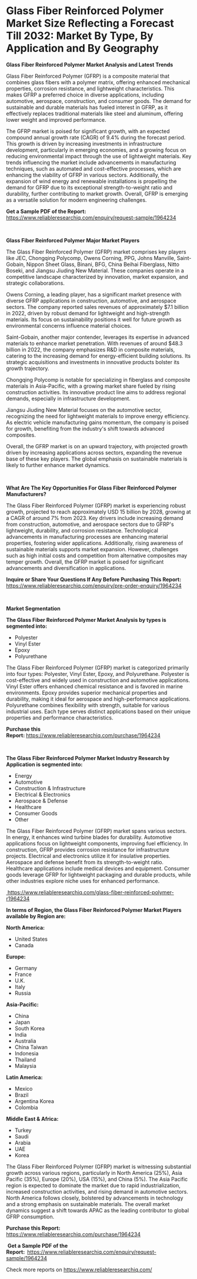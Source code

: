 <p><h1>Glass Fiber Reinforced Polymer Market Size Reflecting a Forecast Till 2032: Market By Type, By Application and By Geography</h1></p><p><strong>Glass Fiber Reinforced Polymer Market Analysis and Latest Trends</strong></p>
<p><p>Glass Fiber Reinforced Polymer (GFRP) is a composite material that combines glass fibers with a polymer matrix, offering enhanced mechanical properties, corrosion resistance, and lightweight characteristics. This makes GFRP a preferred choice in diverse applications, including automotive, aerospace, construction, and consumer goods. The demand for sustainable and durable materials has fueled interest in GFRP, as it effectively replaces traditional materials like steel and aluminum, offering lower weight and improved performance.</p><p>The GFRP market is poised for significant growth, with an expected compound annual growth rate (CAGR) of 9.4% during the forecast period. This growth is driven by increasing investments in infrastructure development, particularly in emerging economies, and a growing focus on reducing environmental impact through the use of lightweight materials. Key trends influencing the market include advancements in manufacturing techniques, such as automated and cost-effective processes, which are enhancing the viability of GFRP in various sectors. Additionally, the expansion of wind energy and renewable installations is propelling the demand for GFRP due to its exceptional strength-to-weight ratio and durability, further contributing to market growth. Overall, GFRP is emerging as a versatile solution for modern engineering challenges.</p></p>
<p><strong>Get a Sample PDF of the Report:&nbsp;</strong> <a href="https://www.reliableresearchiq.com/enquiry/request-sample/1964234?utm_campaign=2821&utm_medium=2&utm_source=Github&utm_content=ia&utm_term=31032025&utm_id=glass-fiber-reinforced-polymer">https://www.reliableresearchiq.com/enquiry/request-sample/1964234</a></p>
<p>&nbsp;</p>
<p><strong>Glass Fiber Reinforced Polymer Major Market Players</strong></p>
<p><p>The Glass Fiber Reinforced Polymer (GFRP) market comprises key players like JEC, Chongqing Polycomp, Owens Corning, PPG, Johns Manville, Saint-Gobain, Nippon Sheet Glass, Binani, BFG, China Beihai Fiberglass, Nitto Boseki, and Jiangsu Jiuding New Material. These companies operate in a competitive landscape characterized by innovation, market expansion, and strategic collaborations.</p><p>Owens Corning, a leading player, has a significant market presence with diverse GFRP applications in construction, automotive, and aerospace sectors. The company reported sales revenues of approximately $7.1 billion in 2022, driven by robust demand for lightweight and high-strength materials. Its focus on sustainability positions it well for future growth as environmental concerns influence material choices.</p><p>Saint-Gobain, another major contender, leverages its expertise in advanced materials to enhance market penetration. With revenues of around $48.3 billion in 2022, the company emphasizes R&D in composite materials, catering to the increasing demand for energy-efficient building solutions. Its strategic acquisitions and investments in innovative products bolster its growth trajectory.</p><p>Chongqing Polycomp is notable for specializing in fiberglass and composite materials in Asia-Pacific, with a growing market share fueled by rising construction activities. Its innovative product line aims to address regional demands, especially in infrastructure development.</p><p>Jiangsu Jiuding New Material focuses on the automotive sector, recognizing the need for lightweight materials to improve energy efficiency. As electric vehicle manufacturing gains momentum, the company is poised for growth, benefiting from the industry's shift towards advanced composites.</p><p>Overall, the GFRP market is on an upward trajectory, with projected growth driven by increasing applications across sectors, expanding the revenue base of these key players. The global emphasis on sustainable materials is likely to further enhance market dynamics.</p></p>
<p>&nbsp;</p>
<p><strong>What Are The Key Opportunities For Glass Fiber Reinforced Polymer Manufacturers?</strong></p>
<p><p>The Glass Fiber Reinforced Polymer (GFRP) market is experiencing robust growth, projected to reach approximately USD 15 billion by 2028, growing at a CAGR of around 7% from 2023. Key drivers include increasing demand from construction, automotive, and aerospace sectors due to GFRP's lightweight, durability, and corrosion resistance. Technological advancements in manufacturing processes are enhancing material properties, fostering wider applications. Additionally, rising awareness of sustainable materials supports market expansion. However, challenges such as high initial costs and competition from alternative composites may temper growth. Overall, the GFRP market is poised for significant advancements and diversification in applications.</p></p>
<p><strong>Inquire or Share Your Questions If Any Before Purchasing This Report:</strong> <a href="https://www.reliableresearchiq.com/enquiry/pre-order-enquiry/1964234?utm_campaign=2821&utm_medium=2&utm_source=Github&utm_content=ia&utm_term=31032025&utm_id=glass-fiber-reinforced-polymer">https://www.reliableresearchiq.com/enquiry/pre-order-enquiry/1964234</a></p>
<p>&nbsp;</p>
<p><strong>Market Segmentation</strong></p>
<p><strong>The Glass Fiber Reinforced Polymer Market Analysis by types is segmented into:</strong></p>
<p><ul><li>Polyester</li><li>Vinyl Ester</li><li>Epoxy</li><li>Polyurethane</li></ul></p>
<p><p>The Glass Fiber Reinforced Polymer (GFRP) market is categorized primarily into four types: Polyester, Vinyl Ester, Epoxy, and Polyurethane. Polyester is cost-effective and widely used in construction and automotive applications. Vinyl Ester offers enhanced chemical resistance and is favored in marine environments. Epoxy provides superior mechanical properties and durability, making it ideal for aerospace and high-performance applications. Polyurethane combines flexibility with strength, suitable for various industrial uses. Each type serves distinct applications based on their unique properties and performance characteristics.</p></p>
<p><strong>Purchase this Report:&nbsp;</strong><a href="https://www.reliableresearchiq.com/purchase/1964234?utm_campaign=2821&utm_medium=2&utm_source=Github&utm_content=ia&utm_term=31032025&utm_id=glass-fiber-reinforced-polymer">https://www.reliableresearchiq.com/purchase/1964234</a></p>
<p>&nbsp;</p>
<p><strong>The Glass Fiber Reinforced Polymer Market Industry Research by Application is segmented into:</strong></p>
<p><ul><li>Energy</li><li>Automotive</li><li>Construction & Infrastructure</li><li>Electrical & Electronics</li><li>Aerospace & Defense</li><li>Healthcare</li><li>Consumer Goods</li><li>Other</li></ul></p>
<p><p>The Glass Fiber Reinforced Polymer (GFRP) market spans various sectors. In energy, it enhances wind turbine blades for durability. Automotive applications focus on lightweight components, improving fuel efficiency. In construction, GFRP provides corrosion resistance for infrastructure projects. Electrical and electronics utilize it for insulative properties. Aerospace and defense benefit from its strength-to-weight ratio. Healthcare applications include medical devices and equipment. Consumer goods leverage GFRP for lightweight packaging and durable products, while other industries explore niche uses for enhanced performance.</p></p>
<p><a href="https://www.reliableresearchiq.com/glass-fiber-reinforced-polymer-r1964234?utm_campaign=2821&utm_medium=2&utm_source=Github&utm_content=ia&utm_term=31032025&utm_id=glass-fiber-reinforced-polymer">&nbsp;https://www.reliableresearchiq.com/glass-fiber-reinforced-polymer-r1964234</a></p>
<p><strong>In terms of Region, the Glass Fiber Reinforced Polymer Market Players available by Region are:</strong></p>
<p>
    <p> <strong> North America: </strong>
        <ul>
            <li>United States</li>
            <li>Canada</li>
        </ul>
        </p> 
    <p> <strong> Europe: </strong>
        <ul>
            <li>Germany</li>
            <li>France</li>
            <li>U.K.</li>
            <li>Italy</li>
            <li>Russia</li>
        </ul>
        </p> 
    <p> <strong> Asia-Pacific: </strong>
        <ul>
            <li>China</li>
            <li>Japan</li>
            <li>South Korea</li>
            <li>India</li>
            <li>Australia</li>
            <li>China Taiwan</li>
            <li>Indonesia</li>
            <li>Thailand</li>
            <li>Malaysia</li>
        </ul>
        </p> 
    <p> <strong> Latin America: </strong>
        <ul>
            <li>Mexico</li>
            <li>Brazil</li>
            <li>Argentina Korea</li>
            <li>Colombia</li>
        </ul>
        </p> 
    <p> <strong> Middle East & Africa: </strong>
        <ul>
            <li>Turkey</li>
            <li>Saudi</li>
            <li>Arabia</li>
            <li>UAE</li>
            <li>Korea</li>
        </ul>
    </p>
    </p>
<p><p>The Glass Fiber Reinforced Polymer (GFRP) market is witnessing substantial growth across various regions, particularly in North America (25%), Asia Pacific (35%), Europe (20%), USA (15%), and China (5%). The Asia Pacific region is expected to dominate the market due to rapid industrialization, increased construction activities, and rising demand in automotive sectors. North America follows closely, bolstered by advancements in technology and a strong emphasis on sustainable materials. The overall market dynamics suggest a shift towards APAC as the leading contributor to global GFRP consumption.</p></p>
<p><strong>Purchase this Report: </strong><a href="https://www.reliableresearchiq.com/purchase/1964234?utm_campaign=2821&utm_medium=2&utm_source=Github&utm_content=ia&utm_term=31032025&utm_id=glass-fiber-reinforced-polymer">https://www.reliableresearchiq.com/purchase/1964234</a></p>
<p>&nbsp;<strong>Get a Sample PDF of the Report:&nbsp;&nbsp;</strong><a href="https://www.reliableresearchiq.com/enquiry/request-sample/1964234?utm_campaign=2821&utm_medium=2&utm_source=Github&utm_content=ia&utm_term=31032025&utm_id=glass-fiber-reinforced-polymer">https://www.reliableresearchiq.com/enquiry/request-sample/1964234</a></p>
<p><strong></strong></p>
<p>Check more reports on <a href="https://www.reliableresearchiq.com/?utm_campaign=2821&utm_medium=2&utm_source=Github&utm_content=ia&utm_term=31032025&utm_id=glass-fiber-reinforced-polymer">https://www.reliableresearchiq.com/</a></p>